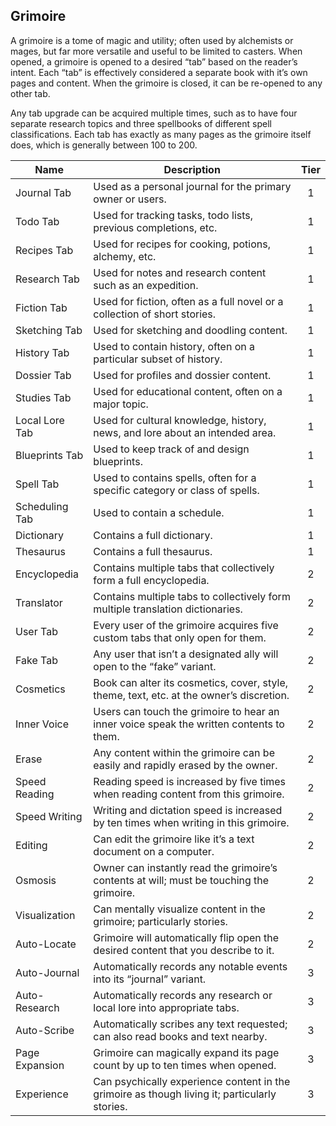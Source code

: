 ## Grimoire

A grimoire is a tome of magic and utility; often used by alchemists or mages, but far more versatile and useful to be limited to casters. When opened, a grimoire is opened to a desired “tab” based on the reader’s intent. Each “tab” is effectively considered a separate book with it’s own pages and content. When the grimoire is closed, it can be re-opened to any other tab.

Any tab upgrade can be acquired multiple times, such as to have four separate research topics and three spellbooks of different spell classifications. Each tab has exactly as many pages as the grimoire itself does, which is generally between 100 to 200.

 **Name**       | **Description**                                                                               | **Tier** 
----------------|-----------------------------------------------------------------------------------------------|:--------:
 Journal Tab    | Used as a personal journal for the primary owner or users.                                    | 1        
 Todo Tab       | Used for tracking tasks, todo lists, previous completions, etc.                               | 1        
 Recipes Tab    | Used for recipes for cooking, potions, alchemy, etc.                                          | 1        
 Research Tab   | Used for notes and research content such as an expedition.                                    | 1        
 Fiction Tab    | Used for fiction, often as a full novel or a collection of short stories.                     | 1        
 Sketching Tab  | Used for sketching and doodling content.                                                      | 1        
 History Tab    | Used to contain history, often on a particular subset of history.                             | 1        
 Dossier Tab    | Used for profiles and dossier content.                                                        | 1        
 Studies Tab    | Used for educational content, often on a major topic.                                         | 1        
 Local Lore Tab | Used for cultural knowledge, history, news, and lore about an intended area.                  | 1        
 Blueprints Tab | Used to keep track of and design blueprints.                                                  | 1        
 Spell Tab      | Used to contains spells, often for a specific category or class of spells.                    | 1        
 Scheduling Tab | Used to contain a schedule.                                                                   | 1        
 Dictionary     | Contains a full dictionary.                                                                   | 1        
 Thesaurus      | Contains a full thesaurus.                                                                    | 1        
 Encyclopedia   | Contains multiple tabs that collectively form a full encyclopedia.                            | 2        
 Translator     | Contains multiple tabs to collectively form multiple translation dictionaries.                | 2        
 User Tab       | Every user of the grimoire acquires five custom tabs that only open for them.                 | 2        
 Fake Tab       | Any user that isn’t a designated ally will open to the “fake” variant.                        | 2        
 Cosmetics      | Book can alter its cosmetics, cover, style, theme, text, etc. at the owner’s discretion.      | 2        
 Inner Voice    | Users can touch the grimoire to hear an inner voice speak the written contents to them.       | 2        
 Erase          | Any content within the grimoire can be easily and rapidly erased by the owner.                | 2        
 Speed Reading  | Reading speed is increased by five times when reading content from this grimoire.             | 2        
 Speed Writing  | Writing and dictation speed is increased by ten times when writing in this grimoire.          | 2        
 Editing        | Can edit the grimoire like it’s a text document on a computer.                                | 2        
 Osmosis        | Owner can instantly read the grimoire’s contents at will; must be touching the grimoire.      | 2        
 Visualization  | Can mentally visualize content in the grimoire; particularly stories.                         | 2        
 Auto-Locate    | Grimoire will automatically flip open the desired content that you describe to it.            | 2        
 Auto-Journal   | Automatically records any notable events into its “journal” variant.                          | 3        
 Auto-Research  | Automatically records any research or local lore into appropriate tabs.                       | 3        
 Auto-Scribe    | Automatically scribes any text requested; can also read books and text nearby.                | 3        
 Page Expansion | Grimoire can magically expand its page count by up to ten times when opened.                  | 3        
 Experience     | Can psychically experience content in the grimoire as though living it; particularly stories. | 3        


